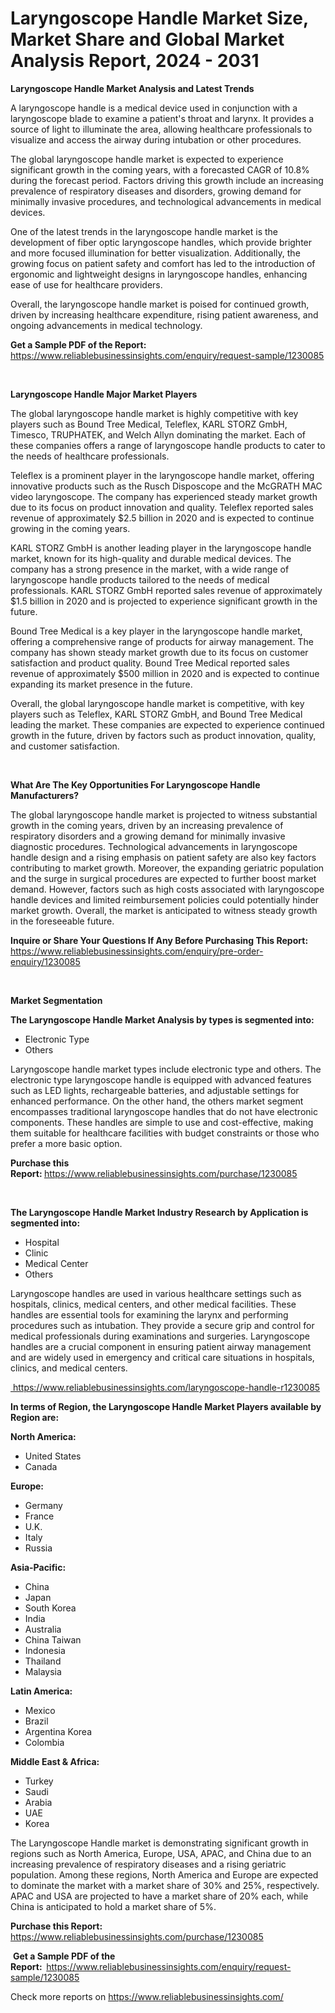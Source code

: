 <p><h1>Laryngoscope Handle Market Size, Market Share and Global Market Analysis Report, 2024 - 2031</h1></p><p><strong>Laryngoscope Handle Market Analysis and Latest Trends</strong></p>
<p><p>A laryngoscope handle is a medical device used in conjunction with a laryngoscope blade to examine a patient's throat and larynx. It provides a source of light to illuminate the area, allowing healthcare professionals to visualize and access the airway during intubation or other procedures.</p><p>The global laryngoscope handle market is expected to experience significant growth in the coming years, with a forecasted CAGR of 10.8% during the forecast period. Factors driving this growth include an increasing prevalence of respiratory diseases and disorders, growing demand for minimally invasive procedures, and technological advancements in medical devices.</p><p>One of the latest trends in the laryngoscope handle market is the development of fiber optic laryngoscope handles, which provide brighter and more focused illumination for better visualization. Additionally, the growing focus on patient safety and comfort has led to the introduction of ergonomic and lightweight designs in laryngoscope handles, enhancing ease of use for healthcare providers.</p><p>Overall, the laryngoscope handle market is poised for continued growth, driven by increasing healthcare expenditure, rising patient awareness, and ongoing advancements in medical technology.</p></p>
<p><strong>Get a Sample PDF of the Report:&nbsp;</strong> <a href="https://www.reliablebusinessinsights.com/enquiry/request-sample/1230085">https://www.reliablebusinessinsights.com/enquiry/request-sample/1230085</a></p>
<p>&nbsp;</p>
<p><strong>Laryngoscope Handle Major Market Players</strong></p>
<p><p>The global laryngoscope handle market is highly competitive with key players such as Bound Tree Medical, Teleflex, KARL STORZ GmbH, Timesco, TRUPHATEK, and Welch Allyn dominating the market. Each of these companies offers a range of laryngoscope handle products to cater to the needs of healthcare professionals.</p><p>Teleflex is a prominent player in the laryngoscope handle market, offering innovative products such as the Rusch Disposcope and the McGRATH MAC video laryngoscope. The company has experienced steady market growth due to its focus on product innovation and quality. Teleflex reported sales revenue of approximately $2.5 billion in 2020 and is expected to continue growing in the coming years.</p><p>KARL STORZ GmbH is another leading player in the laryngoscope handle market, known for its high-quality and durable medical devices. The company has a strong presence in the market, with a wide range of laryngoscope handle products tailored to the needs of medical professionals. KARL STORZ GmbH reported sales revenue of approximately $1.5 billion in 2020 and is projected to experience significant growth in the future.</p><p>Bound Tree Medical is a key player in the laryngoscope handle market, offering a comprehensive range of products for airway management. The company has shown steady market growth due to its focus on customer satisfaction and product quality. Bound Tree Medical reported sales revenue of approximately $500 million in 2020 and is expected to continue expanding its market presence in the future.</p><p>Overall, the global laryngoscope handle market is competitive, with key players such as Teleflex, KARL STORZ GmbH, and Bound Tree Medical leading the market. These companies are expected to experience continued growth in the future, driven by factors such as product innovation, quality, and customer satisfaction.</p></p>
<p>&nbsp;</p>
<p><strong>What Are The Key Opportunities For Laryngoscope Handle Manufacturers?</strong></p>
<p><p>The global laryngoscope handle market is projected to witness substantial growth in the coming years, driven by an increasing prevalence of respiratory disorders and a growing demand for minimally invasive diagnostic procedures. Technological advancements in laryngoscope handle design and a rising emphasis on patient safety are also key factors contributing to market growth. Moreover, the expanding geriatric population and the surge in surgical procedures are expected to further boost market demand. However, factors such as high costs associated with laryngoscope handle devices and limited reimbursement policies could potentially hinder market growth. Overall, the market is anticipated to witness steady growth in the foreseeable future.</p></p>
<p><strong>Inquire or Share Your Questions If Any Before Purchasing This Report:</strong> <a href="https://www.reliablebusinessinsights.com/enquiry/pre-order-enquiry/1230085">https://www.reliablebusinessinsights.com/enquiry/pre-order-enquiry/1230085</a></p>
<p>&nbsp;</p>
<p><strong>Market Segmentation</strong></p>
<p><strong>The Laryngoscope Handle Market Analysis by types is segmented into:</strong></p>
<p><ul><li>Electronic Type</li><li>Others</li></ul></p>
<p><p>Laryngoscope handle market types include electronic type and others. The electronic type laryngoscope handle is equipped with advanced features such as LED lights, rechargeable batteries, and adjustable settings for enhanced performance. On the other hand, the others market segment encompasses traditional laryngoscope handles that do not have electronic components. These handles are simple to use and cost-effective, making them suitable for healthcare facilities with budget constraints or those who prefer a more basic option.</p></p>
<p><strong>Purchase this Report:&nbsp;</strong><a href="https://www.reliablebusinessinsights.com/purchase/1230085">https://www.reliablebusinessinsights.com/purchase/1230085</a></p>
<p>&nbsp;</p>
<p><strong>The Laryngoscope Handle Market Industry Research by Application is segmented into:</strong></p>
<p><ul><li>Hospital</li><li>Clinic</li><li>Medical Center</li><li>Others</li></ul></p>
<p><p>Laryngoscope handles are used in various healthcare settings such as hospitals, clinics, medical centers, and other medical facilities. These handles are essential tools for examining the larynx and performing procedures such as intubation. They provide a secure grip and control for medical professionals during examinations and surgeries. Laryngoscope handles are a crucial component in ensuring patient airway management and are widely used in emergency and critical care situations in hospitals, clinics, and medical centers.</p></p>
<p><a href="https://www.reliablebusinessinsights.com/laryngoscope-handle-r1230085">&nbsp;https://www.reliablebusinessinsights.com/laryngoscope-handle-r1230085</a></p>
<p><strong>In terms of Region, the Laryngoscope Handle Market Players available by Region are:</strong></p>
<p>
    <p> <strong> North America: </strong>
        <ul>
            <li>United States</li>
            <li>Canada</li>
        </ul>
        </p> 
    <p> <strong> Europe: </strong>
        <ul>
            <li>Germany</li>
            <li>France</li>
            <li>U.K.</li>
            <li>Italy</li>
            <li>Russia</li>
        </ul>
        </p> 
    <p> <strong> Asia-Pacific: </strong>
        <ul>
            <li>China</li>
            <li>Japan</li>
            <li>South Korea</li>
            <li>India</li>
            <li>Australia</li>
            <li>China Taiwan</li>
            <li>Indonesia</li>
            <li>Thailand</li>
            <li>Malaysia</li>
        </ul>
        </p> 
    <p> <strong> Latin America: </strong>
        <ul>
            <li>Mexico</li>
            <li>Brazil</li>
            <li>Argentina Korea</li>
            <li>Colombia</li>
        </ul>
        </p> 
    <p> <strong> Middle East & Africa: </strong>
        <ul>
            <li>Turkey</li>
            <li>Saudi</li>
            <li>Arabia</li>
            <li>UAE</li>
            <li>Korea</li>
        </ul>
    </p>
    </p>
<p><p>The Laryngoscope Handle market is demonstrating significant growth in regions such as North America, Europe, USA, APAC, and China due to an increasing prevalence of respiratory diseases and a rising geriatric population. Among these regions, North America and Europe are expected to dominate the market with a market share of 30% and 25%, respectively. APAC and USA are projected to have a market share of 20% each, while China is anticipated to hold a market share of 5%.</p></p>
<p><strong>Purchase this Report: </strong><a href="https://www.reliablebusinessinsights.com/purchase/1230085">https://www.reliablebusinessinsights.com/purchase/1230085</a></p>
<p>&nbsp;<strong>Get a Sample PDF of the Report:&nbsp;&nbsp;</strong><a href="https://www.reliablebusinessinsights.com/enquiry/request-sample/1230085">https://www.reliablebusinessinsights.com/enquiry/request-sample/1230085</a></p>
<p><strong></strong></p>
<p>Check more reports on <a href="https://www.reliablebusinessinsights.com/">https://www.reliablebusinessinsights.com/</a></p>